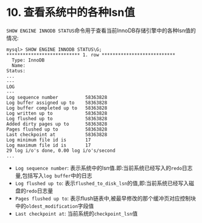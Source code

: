 # 10. 查看系统中的各种lsn值

`SHOW ENGINE INNODB STATUS`命令用于查看当前InnoDB存储引擎中的各种lsn值的情况:

```
mysql> SHOW ENGINE INNODB STATUS\G;
*************************** 1. row ***************************
  Type: InnoDB
  Name: 
Status: 
...
---
LOG
---
Log sequence number          58363828
Log buffer assigned up to    58363828
Log buffer completed up to   58363828
Log written up to            58363828
Log flushed up to            58363828
Added dirty pages up to      58363828
Pages flushed up to          58363828
Last checkpoint at           58363828
Log minimum file id is       17
Log maximum file id is       17
29 log i/o's done, 0.00 log i/o's/second
...
```

- `Log sequence number`: 表示系统中的lsn值.即:当前系统已经写入的`redo`日志量,包括写入`log buffer`中的日志
- `Log flushed up to`: 表示`flushed_to_disk_lsn`的值,即:当前系统已经写入磁盘的`redo`日志量
- `Pages flushed up to`: 表示flush链表中,被最早修改的那个缓冲页对应控制块中的`oldest_modification`字段值
- `Last checkpoint at`: 当前系统的`checkpoint_lsn`值
